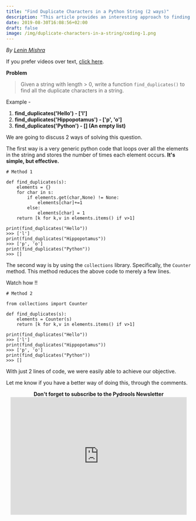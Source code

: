 ```yaml
---
title: "Find Duplicate Characters in a Python String (2 ways)"
description: "This article provides an interesting approach to finding duplicate characters in a string by using the collections library."
date: 2019-08-30T16:08:56+02:00
draft: false
image: /img/duplicate-characters-in-a-string/coding-1.png
---
```

<div class="sharethis-inline-follow-buttons"></div>

*By [Lenin Mishra](https://www.pylenin.com/authors/#lenin-mishra)*

If you prefer videos over text, [click here](https://youtu.be/9-4BcIoEE1o).

**Problem**

> Given a string with length > 0, write a function `find_duplicates()` to find all the duplicate characters in a string.

Example - 

1. **find_duplicates('Hello') - ['l']**
2. **find_duplicates('Hippopotamus') - ['p', 'o']**
2. **find_duplicates('Python') - [] (An empty list)**

We are going to discuss 2 ways of solving this question.

The first way is a very generic python code that loops over all the elements in the string and stores the number of times each element occurs. **It's simple, but effective.**

```python3
# Method 1

def find_duplicates(s):
    elements = {}
    for char in s:
        if elements.get(char,None) != None:
            elements[char]+=1
        else:
            elements[char] = 1
    return [k for k,v in elements.items() if v>1]

print(find_duplicates("Hello"))
>>> ['l']
print(find_duplicates("Hippopotamus"))
>>> ['p', 'o']
print(find_duplicates("Python"))
>>> []
```

The second way is by using the `collections` library. Specifically, the `Counter` method. This method reduces the above code to merely a few lines.

Watch how !!

```python3
# Method 2

from collections import Counter

def find_duplicates(s):
    elements = Counter(s)
    return [k for k,v in elements.items() if v>1]

print(find_duplicates("Hello"))
>>> ['l']
print(find_duplicates("Hippopotamus"))
>>> ['p', 'o']
print(find_duplicates("Python"))
>>> []
```

With just 2 lines of code, we were easily able to achieve our objective. 

Let me know if you have a better way of doing this, through the comments.

<div align="center"><b>Don't forget to subscribe to the Pydrools Newsletter</b></div>
<div align="center"><iframe width="480" height="320" src="https://pydrools.substack.com/embed" frameborder="0" scrolling="no"></iframe></div>

